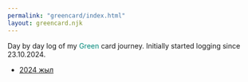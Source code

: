 ```yaml
---
permalink: "greencard/index.html"
layout: greencard.njk
---
```


<!--[-->Day by day<!-- ](/greencard/days/) --> log of my <span style="color:#00897b;">Green</span> card journey. Initially started logging since 23.10.2024.

- [2024 жыл](/greencard/2024/)